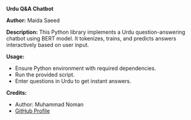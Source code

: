**Urdu Q&A Chatbot**

**Author:** Maida Saeed

**Description:**
This Python library implements a Urdu question-answering chatbot using BERT model. It tokenizes, trains, and predicts answers interactively based on user input.

**Usage:**
- Ensure Python environment with required dependencies.
- Run the provided script.
- Enter questions in Urdu to get instant answers.

**Credits:**
- Author: Muhammad Noman
- [GitHub Profile](https://github.com/MuhammadNoman76)
